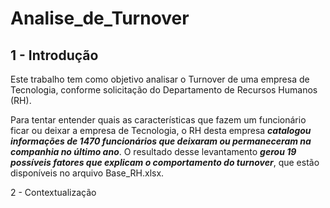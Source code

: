 # Analise_de_Turnover

## 1 - Introdução
Este trabalho tem como objetivo analisar o Turnover de uma empresa de Tecnologia, conforme solicitação do Departamento de Recursos Humanos (RH). 

Para tentar entender quais as características que fazem um funcionário ficar ou deixar a empresa de Tecnologia, o RH desta empresa ***catalogou informações de 1470 funcionários que deixaram ou permaneceram na companhia no último ano***. 
O resultado desse levantamento ***gerou 19 possíveis fatores que explicam o comportamento do turnover***, que estão disponíveis no arquivo Base_RH.xlsx. 

2 - Contextualização

